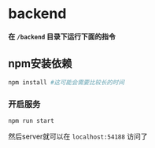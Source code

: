 # backend


**在 `/backend` 目录下运行下面的指令**
## npm安装依赖
```bash
npm install #这可能会需要比较长的时间
```

### 开启服务
```
npm run start
```

然后server就可以在 `localhost:54188` 访问了
